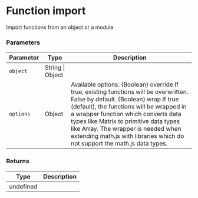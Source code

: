 # Function import

Import functions from an object or a module


### Parameters

Parameter | Type | Description
--------- | ---- | -----------
`object` | String &#124; Object | 
`options` | Object | Available options: {Boolean} override If true, existing functions will be overwritten. False by default. {Boolean} wrap If true (default), the functions will be wrapped in a wrapper function which converts data types like Matrix to primitive data types like Array. The wrapper is needed when extending math.js with libraries which do not support the math.js data types.

### Returns

Type | Description
---- | -----------
 | undefined




<!-- Note: This file is automatically generated from source code comments. Changes made in this file will be overridden. -->
